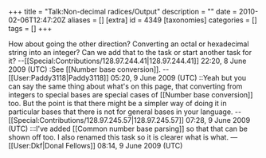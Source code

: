 +++
title = "Talk:Non-decimal radices/Output"
description = ""
date = 2010-02-06T12:47:20Z
aliases = []
[extra]
id = 4349
[taxonomies]
categories = []
tags = []
+++

How about going the other direction? Converting an octal or hexadecimal string into an integer? Can we add that to the task or start another task for it? --[[Special:Contributions/128.97.244.41|128.97.244.41]] 22:20, 8 June 2009 (UTC)
:See [[Number base conversion]]. --[[User:Paddy3118|Paddy3118]] 05:20, 9 June 2009 (UTC)
::Yeah but you can say the same thing about what's on this page, that converting from integers to special bases are special cases of [[Number base conversion]] too. But the point is that there might be a simpler way of doing it in particular bases that there is not for general bases in your language. --[[Special:Contributions/128.97.245.57|128.97.245.57]] 07:28, 9 June 2009 (UTC)
:::I've added [[Common number base parsing]] so that that can be shown off too. I also renamed this task so it is clearer what is what. —[[User:Dkf|Donal Fellows]] 08:14, 9 June 2009 (UTC)
